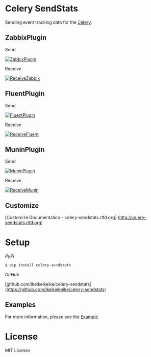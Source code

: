 
Celery SendStats
=================
Sending event tracking data for the [Celery](http://celeryproject.org/).


ZabbixPlugin
--------------

Send

[![ZabbixPlugin](http://dl.dropbox.com/u/6574724/Screenshots/xna0.png)](http://dl.dropbox.com/u/6574724/Screenshots/xna0.png)

Receive

[![ReceiveZabbix](http://dl.dropbox.com/u/6574724/Screenshots/b~o_.png)](http://dl.dropbox.com/u/6574724/Screenshots/b~o_.png)


FluentPlugin
---------------

Send

[![FluentPlugin](http://dl.dropbox.com/u/6574724/Screenshots/r~_z.png)](http://dl.dropbox.com/u/6574724/Screenshots/r~_z.png)

Receive

[![ReceiveFluent](http://dl.dropbox.com/u/6574724/Screenshots/cxws.png)](http://dl.dropbox.com/u/6574724/Screenshots/cxws.png)



MuninPlugin
---------------

Send

[![MuninPlugin]()]()

Receive

[![ReceiveMunin]()]()


Customize
---------------

[Customize Documentation - celery-sendstats.rtfd.org] (http://celery-sendstats.rtfd.org)


Setup
=====

*PyPI*

```bash
$ pip install celery-sendstats
```

*GitHub*

[github.com/ikeikeikeike/celery-sendstats] (https://github.com/ikeikeikeike/celery-sendstats)



Examples
---------------

For more information, please see the [Example](https://github.com/ikeikeikeike/celery-sendstats/tree/master/examples)



License
=========
MIT License
